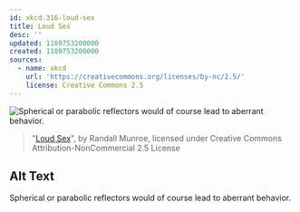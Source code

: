 ```yaml
---
id: xkcd.316-loud-sex
title: Loud Sex
desc: ''
updated: 1189753200000
created: 1189753200000
sources:
  - name: xkcd
    url: 'https://creativecommons.org/licenses/by-nc/2.5/'
    license: Creative Commons 2.5
---
```

![Spherical or parabolic reflectors would of course lead to aberrant behavior.](https://imgs.xkcd.com/comics/loud_sex.png)
> "[Loud Sex](https://xkcd.com/316/)", by Randall Munroe, licensed under Creative Commons Attribution-NonCommercial 2.5 License

## Alt Text
Spherical or parabolic reflectors would of course lead to aberrant behavior.
